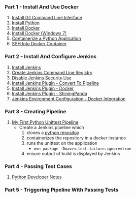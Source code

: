 ### Part 1 - Install And Use Docker
1. [Install Git Command Line Interface](https://curriculeon.github.io/Curriculeon/lectures/version-control-systems/git/installation/content.html)
2. [Install Python]()
4. [Install Docker](https://curriculeon.github.io/Curriculeon/lectures/containerization/docker/installation/content.html)
5. [Install Docker (Windows 7)](https://curriculeon.github.io/Curriculeon/lectures/containerization/docker/installation-windows7/content.html)
6. [Containerize a Python Application]()
7. [SSH Into Docker Container](https://curriculeon.github.io/Curriculeon/lectures/containerization/docker/ssh-into-container/content.html)


### Part 2 - Install And Configure Jenkins
1. [Install Jenkins](https://curriculeon.github.io/Curriculeon/lectures/ci-cd/jenkins/installation/content.html)
2. [Create Jenkins Command Line Registry](https://curriculeon.github.io/Curriculeon/lectures/ci-cd/jenkins/create-commandline-registry/content.html)
3. [Disable Jenkins Security Use](https://curriculeon.github.io/Curriculeon/lectures/ci-cd/jenkins/disabling-security-use/content.html)
4. [Install Jenkins Plugin - Convert To Pipeline](https://curriculeon.github.io/Curriculeon/lectures/ci-cd/jenkins/install-plugin-convert-to-pipeline/content.html)
5. [Install Jenkins Plugin - Docker](https://curriculeon.github.io/Curriculeon/lectures/ci-cd/jenkins/install-plugin-docker-dependencies/content.html)
6. [Install Jenkins Plugin - ShiningPanda](https://curriculeon.github.io/Curriculeon/lectures/ci-cd/jenkins/install-plugin-shiningpanda/content.html)
7. [Jenkins Environment Configuration - Docker Integration](https://curriculeon.github.io/Curriculeon/lectures/ci-cd/jenkins/docker-integration/content.html)

### Part 3 - Creating Pipeline
1. [My First Python Unittest Pipeline]()
	* Create a Jenkins pipeline which
		1. clones a [python repositoy]()
		2. containerizes the repository in a docker instance
		3. runs the unittest on the application
			* `mvn package -Dmaven.test.failure.ignore=true`
		4. ensure output of build is displayed by Jenkins


### Part 4 - Passing Test Cases
1. [Python Developer Notes](./README-pythondev.md)


### Part 5 - Triggering Pipeline With Passing Tests
